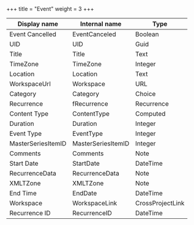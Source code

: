 +++
title = "Event"
weight = 3
+++

Display name | Internal name | Type
--- | --- | ---
Event Cancelled | EventCanceled | Boolean
UID | UID | Guid
Title | Title | Text
TimeZone | TimeZone | Integer
Location | Location | Text
WorkspaceUrl | Workspace | URL
Category | Category | Choice
Recurrence | fRecurrence | Recurrence
Content Type | ContentType | Computed
Duration | Duration | Integer
Event Type | EventType | Integer
MasterSeriesItemID | MasterSeriesItemID | Integer
Comments | Comments | Note
Start Date | StartDate | DateTime
RecurrenceData | RecurrenceData | Note
XMLTZone | XMLTZone | Note
End Time | EndDate | DateTime
Workspace | WorkspaceLink | CrossProjectLink
Recurrence ID | RecurrenceID | DateTime
